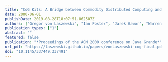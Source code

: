 ```yaml
---
title: "CoG Kits: A Bridge between Commodity Distributed Computing and High-Performance Grids"
date: 2000-06-01
publishDate: 2019-08-28T18:07:51.862507Z
authors: ["Gregor von Laszewski", "Ian Foster", "Jarek Gawor", "Warren Smith", "Steve Tuecke"]
publication_types: ["1"]
abstract: ""
featured: false
publication: "*Proceedings of the ACM 2000 conference on Java Grande*"
url_pdf: "https://laszewski.github.io/papers/vonLaszewski-cog-final.pdf"
doi: "10.1145/337449.337491"
---
```


